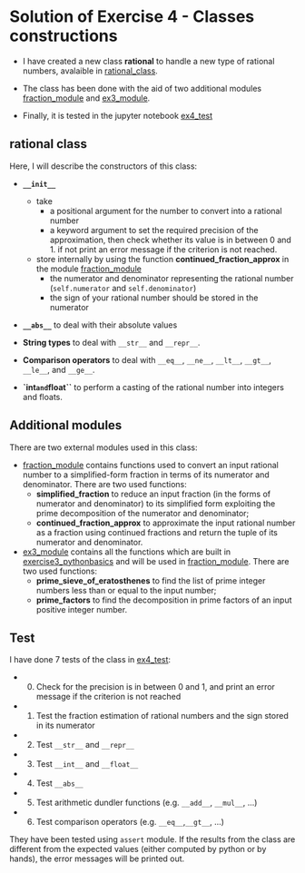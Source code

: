 # Solution of Exercise 4 - Classes constructions

- I have created a new class **rational** to handle a new type of rational numbers, avalaible in [rational_class](../rational_class.py).

- The class has been done with the aid of two additional modules [fraction_module](../fraction_module.py) and [ex3_module](../ex_module.py).

- Finally, it is tested in the jupyter notebook [ex4_test](../ex4_test.ipynb)


## rational class
Here, I will describe the constructors of this class:
* **``__init__``** 
  - take
    - a positional argument for the number to convert into a rational number
    - a keyword argument to set the required precision of the approximation, then check whether its value is in between 0 and 1. if not print an error message if the criterion is not reached.
  - store internally by using the function **continued_fraction_approx** in the module [fraction_module](../fraction_module.py)
    - the numerator and denominator representing the rational number (``self.numerator`` and ``self.denominator``)
    - the sign of your rational number should be stored in the numerator
  
* **``__abs__``** to deal with their absolute values

* **String types** to deal with ``__str__`` and ``__repr__``.

* **Comparison operators** to deal with ``__eq__``, ``__ne__``, ``__lt__``, ``__gt__``, ``__le__``, and ``__ge__``.

* **`__int__`` and ``__float__``** to perform a casting of the rational number into integers and floats.


## Additional modules
There are two external modules used in this class:
* [fraction_module](../fraction_module.py) contains functions used to convert an input rational number to a simplified-form fraction in terms of its numerator and denominator. There are two used functions:
  - **simplified_fraction** to reduce an input fraction (in the forms of numerator and denominator) to its simplified form exploiting the prime decomposition of the numerator and denominator;
  - **continued_fraction_approx** to approximate the input rational number as a fraction using continued fractions and return the tuple of its numerator and denominator.
* [ex3_module](../ex_module.py) contains all the functions which are built in [exercise3_pythonbasics](../ex3) and will be used in [fraction_module](../fraction_module.py). There are two used functions:
  - **prime_sieve_of_eratosthenes** to find the list of prime integer numbers less than or equal to the input number;
  - **prime_factors** to find the decomposition in prime factors of an input positive integer number.
  

## Test
I have done 7 tests of the class in [ex4_test](../ex4_test.ipynb):
* 0. Check for the precision is in between 0 and 1, and print an error message if the criterion is not reached
* 1. Test the fraction estimation of rational numbers and the sign stored in its numerator
* 2. Test ``__str__`` and ``__repr__``
* 3. Test ``__int__`` and ``__float__``
* 4. Test ``__abs__``
* 5. Test arithmetic dundler functions (e.g. ``__add__``, ``__mul__``, ...)
* 6. Test comparison operators (e.g. ``__eq__``,``__gt__``, ...)

They have been tested using ``assert`` module. If the results from the class are different from the expected values (either computed by python or by hands), the error messages will be printed out.
